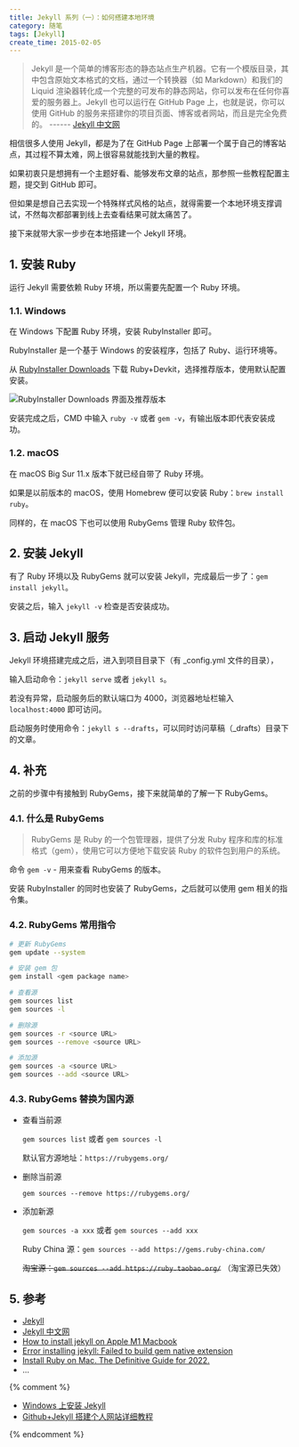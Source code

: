 ```yaml
---
title: Jekyll 系列（一）：如何搭建本地环境
category: 随笔
tags: [Jekyll]
create_time: 2015-02-05
---
```


> Jekyll 是一个简单的博客形态的静态站点生产机器。它有一个模版目录，其中包含原始文本格式的文档，通过一个转换器（如 Markdown）和我们的 Liquid 渲染器转化成一个完整的可发布的静态网站，你可以发布在任何你喜爱的服务器上。Jekyll 也可以运行在 GitHub Page 上，也就是说，你可以使用 GitHub 的服务来搭建你的项目页面、博客或者网站，而且是完全免费的。
> ------ [Jekyll 中文网](http://jekyllcn.com/)

相信很多人使用 Jekyll，都是为了在 GitHub Page 上部署一个属于自己的博客站点，其过程不算太难，网上很容易就能找到大量的教程。

如果初衷只是想拥有一个主题好看、能够发布文章的站点，那参照一些教程配置主题，提交到 GitHub 即可。

但如果是想自己去实现一个特殊样式风格的站点，就得需要一个本地环境支撑调试，不然每次都部署到线上去查看结果可就太痛苦了。

接下来就带大家一步步在本地搭建一个 Jekyll 环境。

## 1. 安装 Ruby

运行 Jekyll 需要依赖 Ruby 环境，所以需要先配置一个 Ruby 环境。

### 1.1. Windows

在 Windows 下配置 Ruby 环境，安装 RubyInstaller 即可。

RubyInstaller 是一个基于 Windows 的安装程序，包括了 Ruby、运行环境等。

从 [RubyInstaller Downloads](http://rubyinstaller.org/downloads/) 下载 Ruby+Devkit，选择推荐版本，使用默认配置安装。

![RubyInstaller Downloads 界面及推荐版本](https://i.loli.net/2021/07/27/gy92EieXrTn5SYt.png)

安装完成之后，CMD 中输入 `ruby -v` 或者 `gem -v`，有输出版本即代表安装成功。

### 1.2. macOS

在 macOS Big Sur 11.x 版本下就已经自带了 Ruby 环境。

如果是以前版本的 macOS，使用 Homebrew 便可以安装 Ruby：`brew install ruby`。

同样的，在 macOS 下也可以使用 RubyGems 管理 Ruby 软件包。

## 2. 安装 Jekyll

有了 Ruby 环境以及 RubyGems 就可以安装 Jekyll，完成最后一步了：`gem install jekyll`。

安装之后，输入 `jekyll -v` 检查是否安装成功。

## 3. 启动 Jekyll 服务

Jekyll 环境搭建完成之后，进入到项目目录下（有 \_config.yml 文件的目录），

输入启动命令：`jekyll serve` 或者 `jekyll s`。

若没有异常，启动服务后的默认端口为 4000，浏览器地址栏输入 `localhost:4000` 即可访问。

启动服务时使用命令：`jekyll s --drafts`，可以同时访问草稿（\_drafts）目录下的文章。

## 4. 补充

之前的步骤中有接触到 RubyGems，接下来就简单的了解一下 RubyGems。

### 4.1. 什么是 RubyGems

> RubyGems 是 Ruby 的一个包管理器，提供了分发 Ruby 程序和库的标准格式（gem），使用它可以方便地下载安装 Ruby 的软件包到用户的系统。

命令 `gem -v` - 用来查看 RubyGems 的版本。

安装 RubyInstaller 的同时也安装了 RubyGems，之后就可以使用 gem 相关的指令集。

### 4.2. RubyGems 常用指令

```bash
# 更新 RubyGems
gem update --system

# 安装 gem 包
gem install <gem package name>

# 查看源
gem sources list
gem sources -l

# 删除源
gem sources -r <source URL>
gem sources --remove <source URL>

# 添加源
gem sources -a <source URL>
gem sources --add <source URL>
```

### 4.3. RubyGems 替换为国内源

- 查看当前源

  `gem sources list` 或者 `gem sources -l`

  默认官方源地址：`https://rubygems.org/`

- 删除当前源

  `gem sources --remove https://rubygems.org/`

- 添加新源

  `gem sources -a xxx` 或者 `gem sources --add xxx`

  Ruby China 源：`gem sources --add https://gems.ruby-china.com/`

  ~~淘宝源：`gem sources --add https://ruby.taobao.org/`~~ （淘宝源已失效）

## 5. 参考

- [Jekyll](https://jekyllrb.com/)
- [Jekyll 中文网](http://jekyllcn.com/)
- [How to install jekyll on Apple M1 Macbook](http://www.earthinversion.com/blogging/how-to-install-jekyll-on-appple-m1-macbook)
- [Error installing jekyll: Failed to build gem native extension](https://www.rubyonmac.dev/error-error-installing-jekyll-error-failed-to-build-gem-native-extension)
- [Install Ruby on Mac. The Definitive Guide for 2022.](https://www.moncefbelyamani.com/the-definitive-guide-to-installing-ruby-gems-on-a-mac/)
- ...

{% comment %}

- [Windows 上安装 Jekyll](http://blog.csdn.net/kong5090041/article/details/38408211)
- [Github+Jekyll 搭建个人网站详细教程](https://www.jianshu.com/p/9f71e260925d)

{% endcomment %}
